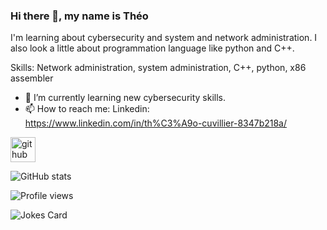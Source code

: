 ### Hi there 👋, my name is Théo
I'm learning about cybersecurity and system and network administration.
I also look a little about programmation language like python and C++.

Skills: Network administration, system administration, C++, python, x86 assembler 

- 🌱 I’m currently learning new cybersecurity skills. 
- 📫 How to reach me: Linkedin: https://www.linkedin.com/in/th%C3%A9o-cuvillier-8347b218a/ 


[<img src='https://cdn.jsdelivr.net/npm/simple-icons@3.0.1/icons/github.svg' alt='github' height='40'>](https://github.com/tcuvillier0)  

![GitHub stats](https://github-readme-stats.vercel.app/api?username=tcuvillier0&show_icons=true)  

![Profile views](https://gpvc.arturio.dev/tcuvillier0)  


<!-- Markdown -->

![Jokes Card](https://readme-jokes.vercel.app/api)
